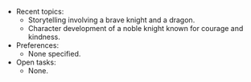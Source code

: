 - Recent topics:
  - Storytelling involving a brave knight and a dragon.
  - Character development of a noble knight known for courage and kindness.
- Preferences:
  - None specified.
- Open tasks:
  - None.